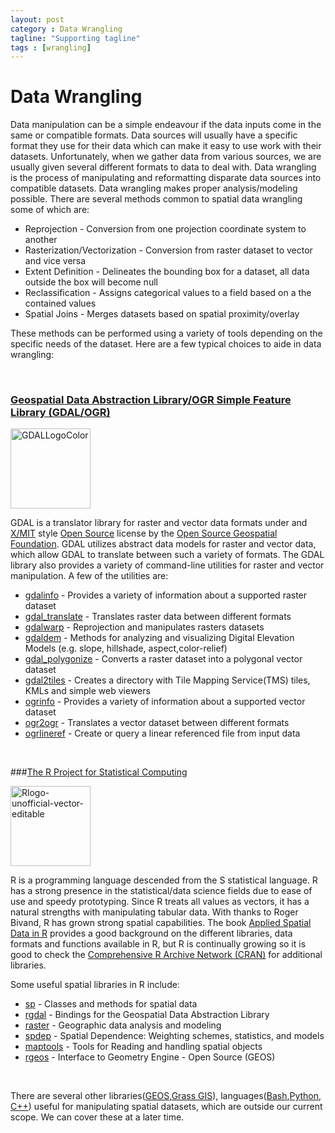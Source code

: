 ```yaml
---
layout: post
category : Data Wrangling
tagline: "Supporting tagline"
tags : [wrangling]
---
```


# Data Wrangling

Data manipulation can be a simple endeavour if the data inputs come in the same or compatible formats. Data sources will usually have a specific format they use for their data which can make it easy to use work with their datasets. Unfortunately, when we gather data from various sources, we are usually given several different formats to data to deal with. Data wrangling is the process of manipulating and reformatting disparate data sources into compatible datasets. Data wrangling makes proper analysis/modeling possible. There are several methods common to spatial data wrangling some of which are:

 * Reprojection - Conversion from one projection coordinate system to another
 * Rasterization/Vectorization - Conversion from raster dataset to vector and vice versa
 * Extent Definition - Delineates the bounding box for a dataset, all data outside the box will become null
 * Reclassification - Assigns categorical values to a field based on a the contained values
 * Spatial Joins - Merges datasets based on spatial proximity/overlay

These methods can be performed using a variety of tools depending on the specific needs of the dataset. Here are a few typical choices to aide in data wrangling:

<br>

### [Geospatial Data Abstraction Library/OGR Simple Feature Library (GDAL/OGR)](http://www.gdal.org)

<a title="By GDAL Team (http://download.osgeo.org/gdal/) [MIT (http://opensource.org/licenses/mit-license.php), GFDL (http://www.gnu.org/copyleft/fdl.html) or CC-BY-SA-3.0 (http://creativecommons.org/licenses/by-sa/3.0/)], via Wikimedia Commons" href="http://commons.wikimedia.org/wiki/File%3AGDALLogoColor.svg"><img width="128" alt="GDALLogoColor" src="//upload.wikimedia.org/wikipedia/commons/thumb/d/df/GDALLogoColor.svg/128px-GDALLogoColor.svg.png"/></a>

GDAL is a translator library for raster and vector data formats under and [X/MIT](http://trac.osgeo.org/wikiFAQGeneral#WhatlicensedoesGDALOGRuse) style [Open Source](http://www.opensource.org) license by the [Open Source Geospatial Foundation](http://www.osgeo.org). GDAL utilizes abstract data models for raster and vector data, which allow GDAL to translate between such a variety of formats. The GDAL library also provides a variety of command-line utilities for raster and vector manipulation. A few of the utilities are:
  
  + [gdalinfo](http://www.gdal.org/gdalinfo.html) - Provides a variety of information about a supported raster dataset
  + [gdal_translate](http://www.gdal.org/gdal_translate.html) - Translates raster data between different formats
  + [gdalwarp](http://www.gdal.org/gdalwarp.html) - Reprojection and manipulates rasters datasets
  + [gdaldem](http://www.gdal.org/gdaldem.html) - Methods for analyzing and visualizing Digital Elevation Models (e.g. slope, hillshade, aspect,color-relief)
  + [gdal_polygonize](http://www.gdal.org/gdal_polygonize.html) - Converts a raster dataset into a polygonal vector dataset
  + [gdal2tiles](http://www.gdal.org/gdal2tiles.html) - Creates a directory with Tile Mapping Service(TMS) tiles, KMLs and simple web viewers
  + [ogrinfo](http://www.gdal.org/ogrinfo.html) - Provides a variety of information about a supported vector dataset
  + [ogr2ogr](http://gdal.org/ogr2ogr.html) - Translates a vector dataset between different formats
  + [ogrlineref](http://gdal.org/ogrlineref.html) - Create or query a linear referenced file from input data

<br>

###[The R Project for Statistical Computing](http://www.r-project.org)

<a title="By Towolf-en (Own work) [CC BY-SA 3.0 (http://creativecommons.org/licenses/by-sa/3.0) or GFDL (http://www.gnu.org/copyleft/fdl.html)], via Wikimedia Commons" href="http://commons.wikimedia.org/wiki/File%3ARlogo-unofficial-vector-editable.svg"><img width="128" alt="Rlogo-unofficial-vector-editable" src="//upload.wikimedia.org/wikipedia/commons/thumb/1/1b/Rlogo-unofficial-vector-editable.svg/128px-Rlogo-unofficial-vector-editable.svg.png"/></a>

R is a programming language descended from the S statistical language. R has a strong presence in the statistical/data science fields due to ease of use and speedy prototyping. Since R treats all values as vectors, it has a natural strengths with manipulating tabular data. With thanks to Roger Bivand, R has grown strong spatial capabilities. The book [Applied Spatial Data in R](http://www.springerlink.com/content/m5171462720p) provides a good background on the different libraries, data formats and functions available in R, but R is continually growing so it is good to check the [Comprehensive R Archive Network (CRAN)](http://cran.r-project.org) for additional libraries.
  
Some useful spatial libraries in R include:

  + [sp](http://cran.r-projection.org/web/packages/sp) - Classes and methods for spatial data
  + [rgdal](http://cran.r-project.org/web/packages/rgdal) - Bindings for the Geospatial Data Abstraction Library
  + [raster](http://cran.r-project.org/web/packages/raster) - Geographic data analysis and modeling
  + [spdep](http://cran.r-project.org/web/packages/spdep) - Spatial Dependence: Weighting schemes, statistics, and models
  + [maptools](http://cran.r-project.org/web/packages/maptools) - Tools for Reading and handling spatial objects
  + [rgeos](http://cran.r-project.org/web/packages/rgeos) - Interface to Geometry Engine - Open Source (GEOS)

<br>
      
There are several other libraries([GEOS](http://geos.osgeo.org),[Grass GIS](http://grass.osgeo.org)), languages([Bash](http://www.gnu.org/software/bash),[Python](http://www.python.org), [C++](http://cplusplus.com)) useful for manipulating spatial datasets, which are outside our current scope. We can cover these at a later time.


